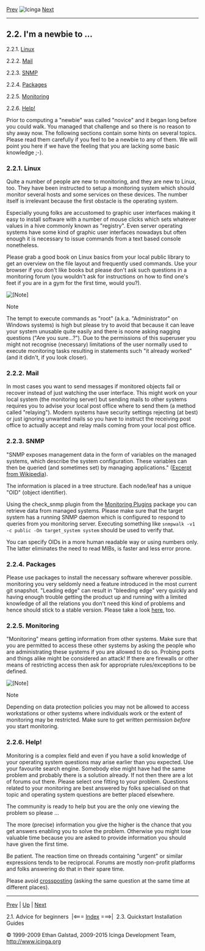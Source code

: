 [Prev](beginners.md) ![Icinga](../images/logofullsize.png "Icinga") [Next](quickstart.md)

* * * * *

2.2. I'm a newbie to ...
------------------------

2.2.1. [Linux](newbie.md#newbie-linux)

2.2.2. [Mail](newbie.md#newbie-mail)

2.2.3. [SNMP](newbie.md#newbie-snmp)

2.2.4. [Packages](newbie.md#newbie-packages)

2.2.5. [Monitoring](newbie.md#newbie-monitoring)

2.2.6. [Help!](newbie.md#newbie-help)

Prior to computing a "newbie" was called "novice" and it began long
before you could walk. You managed that challenge and so there is no
reason to shy away now. The following sections contain some hints on
several topics. Please read them carefully if you feel to be a newbie to
any of them. We will point you here if we have the feeling that you are
lacking some basic knowledge ;-).

### 2.2.1. Linux

Quite a number of people are new to monitoring, and they are new to
Linux, too. They have been instructed to setup a monitoring system which
should monitor several hosts and some services on these devices. The
number itself is irrelevant because the first obstacle is the operating
system.

Especially young folks are accustomed to graphic user interfaces making
it easy to install software with a number of mouse clicks which sets
whatever values in a hive commonly known as "registry". Even server
operating systems have some kind of graphic user interfaces nowadays but
often enough it is necessary to issue commands from a text based console
nonetheless.

Please grab a good book on Linux basics from your local public library
to get an overview on the file layout and frequently used commands. Use
your browser if you don't like books but please don't ask such questions
in a monitoring forum (you wouldn't ask for instructions on how to find
one's feet if you are in a gym for the first time, would you?).

![[Note]](../images/note.png)

Note

The tempt to execute commands as "root" (a.k.a. "Administrator" on
Windows systems) is high but please try to avoid that because it can
leave your system unusable quite easily and there is noone asking
nagging questions ("Are you sure...?"). Due to the permissions of this
superuser you might not recognise (necessary) limitations of the user
normally used to execute monitoring tasks resulting in statements such
"it already worked" (and it didn't, if you look closer).

### 2.2.2. Mail

In most cases you want to send messages if monitored objects fail or
recover instead of just watching the user interface. This might work on
your local system (the monitoring server) but sending mails to other
systems requires you to advise your local post office where to send them
(a method called "relaying"). Modern systems have security settings
rejecting (at best) or just ignoring unwanted mails so you have to
instruct the receiving post office to actually accept and relay mails
coming from your local post office.









### 2.2.3. SNMP

"SNMP exposes management data in the form of variables on the managed
systems, which describe the system configuration. These variables can
then be queried (and sometimes set) by managing applications." ([Excerpt
from Wikipedia](http://en.wikipedia.org/wiki/SNMP)).

The information is placed in a tree structure. Each node/leaf has a
unique "OID" (object identifier).

Using the check\_snmp plugin from the [Monitoring
Plugins](&url-monitoring-plugins;) package you can retrieve data from
managed systems. Please make sure that the target system has a running
SNMP daemon which is configured to respond to queries from you
monitoring server. Executing something like
`snmpwalk -v1 -c public -On target_system system` should be
used to verify that.

You can specify OIDs in a more human readable way or using numbers only.
The latter eliminates the need to read MIBs, is faster and less error
prone.

### 2.2.4. Packages

Please use packages to install the necessary software wherever possible.
monitoring you very seldomly need a feature introduced in the most
current git snapshot. "Leading edge" can result in "bleeding edge" very
quickly and having enough trouble getting the product up and running
with a limited knowledge of all the relations you don't need this kind
of problems and hence should stick to a stable version. Please take a
look
[here](icinga_packages.md "2.8. Icinga Packages for Linux Distributions"),
too.

### 2.2.5. Monitoring

"Monitoring" means getting information from other systems. Make sure
that you are permitted to access these other systems by asking the
people who are administrating these systems if you are allowed to do so.
Probing ports and things alike might be considered an attack! If there
are firewalls or other means of restricting access then ask for
appropriate rules/exceptions to be defined.

![[Note]](../images/note.png)

Note

Depending on data protection policies you may not be allowed to access
workstations or other systems where individuals work or the extent of
monitoring may be restricted. Make sure to get written permission
*before* you start monitoring.

### 2.2.6. Help!

Monitoring is a complex field and even if you have a solid knowledge of
your operating system questions may arise earlier than you expected. Use
your favourite search engine. Somebody else might have had the same
problem and probably there is a solution already. If not then there are
a lot of forums out there. Please select one fitting to your problem.
Questions related to your monitoring are best answered by folks
specialised on that topic and operating system questions are better
placed elsewhere.

The community is ready to help but you are the only one viewing the
problem so please ...









The more (precise) information you give the higher is the chance that
you get answers enabling you to solve the problem. Otherwise you might
lose valuable time because you are asked to provide information you
should have given the first time.

Be patient. The reaction time on threads containing "urgent" or similar
expressions tends to be reciprocal. Forums are mostly non-profit
platforms and folks answering do that in their spare time.

Please avoid [crossposting](http://en.wikipedia.org/wiki/Crossposting)
(asking the same question at the same time at different places).

* * * * *

[Prev](beginners.md) | [Up](ch02.md) | [Next](quickstart.md)

2.1. Advice for beginners  |<=== [Index](index.md) ===>|  2.3. Quickstart Installation Guides

© 1999-2009 Ethan Galstad, 2009-2015 Icinga Development Team,
http://www.icinga.org
